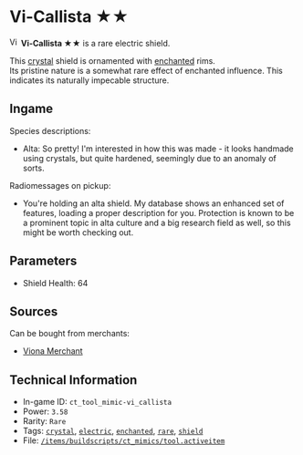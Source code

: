 # Vi-Callista ★★

<img src="https://raw.githubusercontent.com/Ceterai/Enternia/main/items/buildscripts/ct_mimics/images/uncommon/1.png:nearidle" alt="Vi-Callista ★★ icon" loading="lazy" height="16px" width="auto" /> **Vi-Callista ★★** is a rare electric shield.

This [crystal](https://ceterai.github.io/MyEnternia/Wiki/Tags/Crystal) shield is ornamented with [enchanted](https://ceterai.github.io/MyEnternia/Wiki/Tags/Enchanted) rims.  
Its pristine nature is a somewhat rare effect of enchanted influence. This indicates its naturally impecable structure.

## Ingame

Species descriptions:

- Alta: So pretty! I'm interested in how this was made - it looks handmade using crystals, but quite hardened, seemingly due to an anomaly of sorts.

Radiomessages on pickup:

- You're holding an alta shield. My database shows an enhanced set of features, loading a proper description for you. Protection is known to be a prominent topic in alta culture and a big research field as well, so this might be worth checking out.

## Parameters

- Shield Health: 64

## Sources

Can be bought from merchants:

- [Viona Merchant](https://ceterai.github.io/MyEnternia/Wiki/VionaMerchant)

## Technical Information

- In-game ID: `ct_tool_mimic-vi_callista`
- Power: `3.58`
- Rarity: `Rare`
- Tags: [`crystal`](https://ceterai.github.io/MyEnternia/Wiki/Tags/Crystal), [`electric`](https://ceterai.github.io/MyEnternia/Wiki/Tags/Electric), [`enchanted`](https://ceterai.github.io/MyEnternia/Wiki/Tags/Enchanted), [`rare`](https://ceterai.github.io/MyEnternia/Wiki/Tags/Rare), [`shield`](https://ceterai.github.io/MyEnternia/Wiki/Tags/Shield)
- File: [`/items/buildscripts/ct_mimics/tool.activeitem`](https://github.com/Ceterai/Enternia/blob/main/items/buildscripts/ct_mimics/tool.activeitem)
